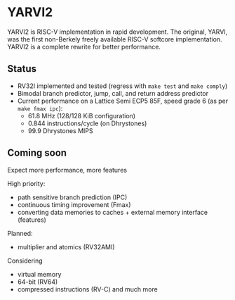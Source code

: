 # YARVI2

YARVI2 is RISC-V implementation in rapid development.  The original,
YARVI, was the first non-Berkely freely available RISC-V softcore
implementation.  YARVI2 is a complete rewrite for better performance.


## Status

- RV32I implemented and tested (regress with `make test` and `make comply`)
- Bimodal branch predictor, jump, call, and return address predictor
- Current performance on a Lattice Semi ECP5 85F, speed grade 6 (as per `make fmax ipc`):
   - 61.8 MHz (128/128 KiB configuration)
   - 0.844 instructions/cycle (on Dhrystones)
   - 99.9 Dhrystones MIPS

## Coming soon

Expect more performance, more features

High priority:
- path sensitive branch prediction (IPC)
- continuous timing improvement (Fmax)
- converting data memories to caches + external memory interface (features)

Planned:
- multiplier and atomics (RV32AMI)

Considering
- virtual memory
- 64-bit (RV64)
- compressed instructions (RV-C)
and much more
